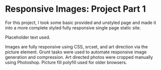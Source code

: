 # Responsive Images: Project Part 1 #

For this project, I took some basic provided and unstyled page and made it into a more complete styled fully responsive single page static site. 

Placeholder text used.

Images are fully responsive using CSS, srcset, and art direction via the picture element. Grunt tasks were used to automate responsive image generation and compression. Art directed photos were cropped manually using Photoshop. Picture fill polyfill used for older browsers.
